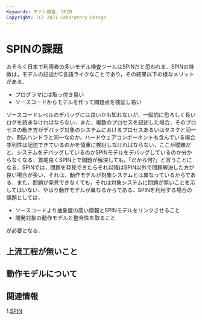 ```yaml
---
Keywords: モデル検査, SPIN  
Copyright: (C) 2021 Laboratory Design  
---
```


# SPINの課題

おそらく日本で利用者の多いモデル検査ツールはSPINだと思われる．SPINの特徴は，モデルの記述がC言語ライクなことであり，その結果以下の様なメリットがある．

- プログラマには取っ付き易い
- ソースコードからモデルを作って問題点を検証し易い

ソースコードレベルのデバッグには良いかも知れないが，一般的に恐ろしく長いログを読まなければならない．また，複数のプロセスを記述した場合，そのプロセスの動き方がデバッグ対象のシステムにおけるプロセスあるいはタスクと同一か，割込ハンドラと同一なのか，ハードウェアコンポーネントも含んでいる場合並列性は記述できているのかを慎重に検討しなければならない．ここが曖昧だと，システムをデバッグしているのかSPINモデルをデバッグしているのか分からなくなる．首尾良くSPIN上で問題が解決しても，「だから何?」と言うことになる．SPINでは，問題を発見できたらそれ以降はSPIN以外で問題解決した方が良い場合が多い．それは，動作モデルが対象システムとは異なっているからである．また，問題が発見できなくても，それは対象システムに問題が無いことを示してはいない．やはり動作モデルが異なるからである．SPINを利用する場合の課題としては，

- ソースコードより抽象度の高い情報とSPINモデルをリンクさせること
- 開発対象の動作モデルと整合性を取ること

が必要となる．

## 上流工程が無いこと


## 動作モデルについて


## 関連情報  
1.[SPIN](https://github.com/nimble-code/Spin)  

